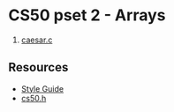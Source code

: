 # CS50 pset 2 - Arrays

1. [caesar.c](https://github.com/CalvinChe/CS50/blob/master/pset2/caesar.c)

## Resources
* [Style Guide](https://cs50.readthedocs.io/style/c/)
* [cs50.h](https://cs50.readthedocs.io/library/c/)